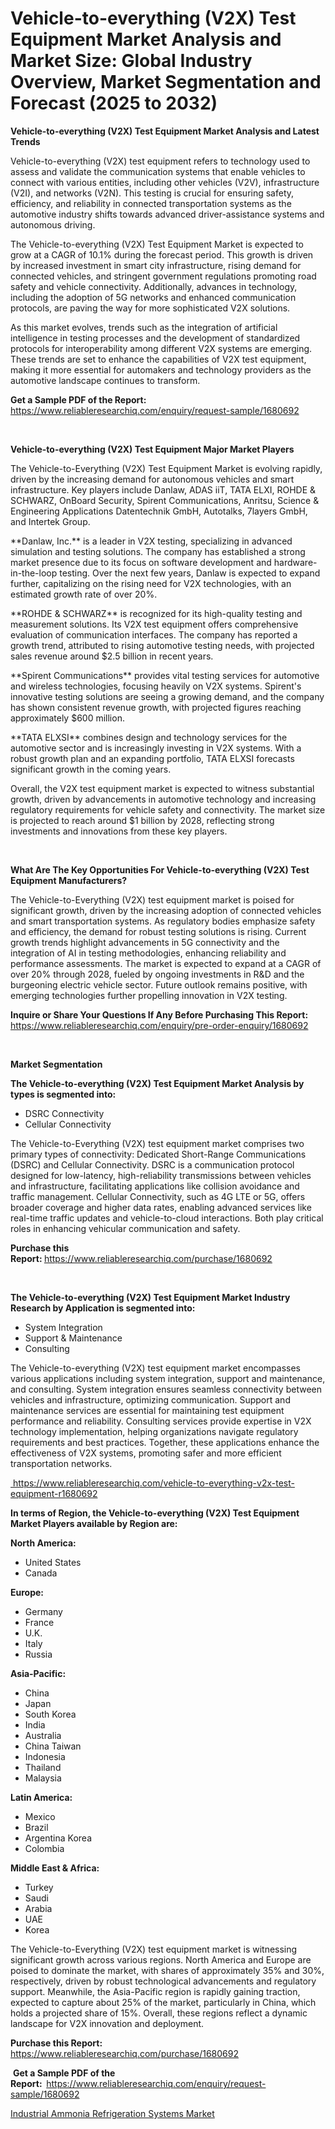 <p><h1>Vehicle-to-everything (V2X) Test Equipment Market Analysis and Market Size: Global Industry Overview, Market Segmentation and Forecast (2025 to 2032)</h1></p><p><strong>Vehicle-to-everything (V2X) Test Equipment Market Analysis and Latest Trends</strong></p>
<p><p>Vehicle-to-everything (V2X) test equipment refers to technology used to assess and validate the communication systems that enable vehicles to connect with various entities, including other vehicles (V2V), infrastructure (V2I), and networks (V2N). This testing is crucial for ensuring safety, efficiency, and reliability in connected transportation systems as the automotive industry shifts towards advanced driver-assistance systems and autonomous driving.</p><p>The Vehicle-to-everything (V2X) Test Equipment Market is expected to grow at a CAGR of 10.1% during the forecast period. This growth is driven by increased investment in smart city infrastructure, rising demand for connected vehicles, and stringent government regulations promoting road safety and vehicle connectivity. Additionally, advances in technology, including the adoption of 5G networks and enhanced communication protocols, are paving the way for more sophisticated V2X solutions. </p><p>As this market evolves, trends such as the integration of artificial intelligence in testing processes and the development of standardized protocols for interoperability among different V2X systems are emerging. These trends are set to enhance the capabilities of V2X test equipment, making it more essential for automakers and technology providers as the automotive landscape continues to transform.</p></p>
<p><strong>Get a Sample PDF of the Report:&nbsp;</strong> <a href="https://www.reliableresearchiq.com/enquiry/request-sample/1680692?utm_campaign=3053&utm_medium=2&utm_source=Github&utm_content=ia&utm_term=24032025&utm_id=vehicle-to-everything-v2x-test-equipment">https://www.reliableresearchiq.com/enquiry/request-sample/1680692</a></p>
<p>&nbsp;</p>
<p><strong>Vehicle-to-everything (V2X) Test Equipment Major Market Players</strong></p>
<p><p>The Vehicle-to-Everything (V2X) Test Equipment Market is evolving rapidly, driven by the increasing demand for autonomous vehicles and smart infrastructure. Key players include Danlaw, ADAS iiT, TATA ELXI, ROHDE & SCHWARZ, OnBoard Security, Spirent Communications, Anritsu, Science & Engineering Applications Datentechnik GmbH, Autotalks, 7layers GmbH, and Intertek Group.</p><p>**Danlaw, Inc.** is a leader in V2X testing, specializing in advanced simulation and testing solutions. The company has established a strong market presence due to its focus on software development and hardware-in-the-loop testing. Over the next few years, Danlaw is expected to expand further, capitalizing on the rising need for V2X technologies, with an estimated growth rate of over 20%.</p><p>**ROHDE & SCHWARZ** is recognized for its high-quality testing and measurement solutions. Its V2X test equipment offers comprehensive evaluation of communication interfaces. The company has reported a growth trend, attributed to rising automotive testing needs, with projected sales revenue around $2.5 billion in recent years.</p><p>**Spirent Communications** provides vital testing services for automotive and wireless technologies, focusing heavily on V2X systems. Spirent's innovative testing solutions are seeing a growing demand, and the company has shown consistent revenue growth, with projected figures reaching approximately $600 million.</p><p>**TATA ELXSI** combines design and technology services for the automotive sector and is increasingly investing in V2X systems. With a robust growth plan and an expanding portfolio, TATA ELXSI forecasts significant growth in the coming years.</p><p>Overall, the V2X test equipment market is expected to witness substantial growth, driven by advancements in automotive technology and increasing regulatory requirements for vehicle safety and connectivity. The market size is projected to reach around $1 billion by 2028, reflecting strong investments and innovations from these key players.</p></p>
<p>&nbsp;</p>
<p><strong>What Are The Key Opportunities For Vehicle-to-everything (V2X) Test Equipment Manufacturers?</strong></p>
<p><p>The Vehicle-to-Everything (V2X) test equipment market is poised for significant growth, driven by the increasing adoption of connected vehicles and smart transportation systems. As regulatory bodies emphasize safety and efficiency, the demand for robust testing solutions is rising. Current growth trends highlight advancements in 5G connectivity and the integration of AI in testing methodologies, enhancing reliability and performance assessments. The market is expected to expand at a CAGR of over 20% through 2028, fueled by ongoing investments in R&D and the burgeoning electric vehicle sector. Future outlook remains positive, with emerging technologies further propelling innovation in V2X testing.</p></p>
<p><strong>Inquire or Share Your Questions If Any Before Purchasing This Report:</strong> <a href="https://www.reliableresearchiq.com/enquiry/pre-order-enquiry/1680692?utm_campaign=3053&utm_medium=2&utm_source=Github&utm_content=ia&utm_term=24032025&utm_id=vehicle-to-everything-v2x-test-equipment">https://www.reliableresearchiq.com/enquiry/pre-order-enquiry/1680692</a></p>
<p>&nbsp;</p>
<p><strong>Market Segmentation</strong></p>
<p><strong>The Vehicle-to-everything (V2X) Test Equipment Market Analysis by types is segmented into:</strong></p>
<p><ul><li>DSRC Connectivity</li><li>Cellular Connectivity</li></ul></p>
<p><p>The Vehicle-to-Everything (V2X) test equipment market comprises two primary types of connectivity: Dedicated Short-Range Communications (DSRC) and Cellular Connectivity. DSRC is a communication protocol designed for low-latency, high-reliability transmissions between vehicles and infrastructure, facilitating applications like collision avoidance and traffic management. Cellular Connectivity, such as 4G LTE or 5G, offers broader coverage and higher data rates, enabling advanced services like real-time traffic updates and vehicle-to-cloud interactions. Both play critical roles in enhancing vehicular communication and safety.</p></p>
<p><strong>Purchase this Report:&nbsp;</strong><a href="https://www.reliableresearchiq.com/purchase/1680692?utm_campaign=3053&utm_medium=2&utm_source=Github&utm_content=ia&utm_term=24032025&utm_id=vehicle-to-everything-v2x-test-equipment">https://www.reliableresearchiq.com/purchase/1680692</a></p>
<p>&nbsp;</p>
<p><strong>The Vehicle-to-everything (V2X) Test Equipment Market Industry Research by Application is segmented into:</strong></p>
<p><ul><li>System Integration</li><li>Support & Maintenance</li><li>Consulting</li></ul></p>
<p><p>The Vehicle-to-everything (V2X) test equipment market encompasses various applications including system integration, support and maintenance, and consulting. System integration ensures seamless connectivity between vehicles and infrastructure, optimizing communication. Support and maintenance services are essential for maintaining test equipment performance and reliability. Consulting services provide expertise in V2X technology implementation, helping organizations navigate regulatory requirements and best practices. Together, these applications enhance the effectiveness of V2X systems, promoting safer and more efficient transportation networks.</p></p>
<p><a href="https://www.reliableresearchiq.com/vehicle-to-everything-v2x-test-equipment-r1680692?utm_campaign=3053&utm_medium=2&utm_source=Github&utm_content=ia&utm_term=24032025&utm_id=vehicle-to-everything-v2x-test-equipment">&nbsp;https://www.reliableresearchiq.com/vehicle-to-everything-v2x-test-equipment-r1680692</a></p>
<p><strong>In terms of Region, the Vehicle-to-everything (V2X) Test Equipment Market Players available by Region are:</strong></p>
<p>
    <p> <strong> North America: </strong>
        <ul>
            <li>United States</li>
            <li>Canada</li>
        </ul>
        </p> 
    <p> <strong> Europe: </strong>
        <ul>
            <li>Germany</li>
            <li>France</li>
            <li>U.K.</li>
            <li>Italy</li>
            <li>Russia</li>
        </ul>
        </p> 
    <p> <strong> Asia-Pacific: </strong>
        <ul>
            <li>China</li>
            <li>Japan</li>
            <li>South Korea</li>
            <li>India</li>
            <li>Australia</li>
            <li>China Taiwan</li>
            <li>Indonesia</li>
            <li>Thailand</li>
            <li>Malaysia</li>
        </ul>
        </p> 
    <p> <strong> Latin America: </strong>
        <ul>
            <li>Mexico</li>
            <li>Brazil</li>
            <li>Argentina Korea</li>
            <li>Colombia</li>
        </ul>
        </p> 
    <p> <strong> Middle East & Africa: </strong>
        <ul>
            <li>Turkey</li>
            <li>Saudi</li>
            <li>Arabia</li>
            <li>UAE</li>
            <li>Korea</li>
        </ul>
    </p>
    </p>
<p><p>The Vehicle-to-Everything (V2X) test equipment market is witnessing significant growth across various regions. North America and Europe are poised to dominate the market, with shares of approximately 35% and 30%, respectively, driven by robust technological advancements and regulatory support. Meanwhile, the Asia-Pacific region is rapidly gaining traction, expected to capture about 25% of the market, particularly in China, which holds a projected share of 15%. Overall, these regions reflect a dynamic landscape for V2X innovation and deployment.</p></p>
<p><strong>Purchase this Report: </strong><a href="https://www.reliableresearchiq.com/purchase/1680692?utm_campaign=3053&utm_medium=2&utm_source=Github&utm_content=ia&utm_term=24032025&utm_id=vehicle-to-everything-v2x-test-equipment">https://www.reliableresearchiq.com/purchase/1680692</a></p>
<p>&nbsp;<strong>Get a Sample PDF of the Report:&nbsp;&nbsp;</strong><a href="https://www.reliableresearchiq.com/enquiry/request-sample/1680692?utm_campaign=3053&utm_medium=2&utm_source=Github&utm_content=ia&utm_term=24032025&utm_id=vehicle-to-everything-v2x-test-equipment">https://www.reliableresearchiq.com/enquiry/request-sample/1680692</a></p>
<p><strong></strong></p>
<p><p><a href="https://github.com/salodipura00/Market-Research-Report-List-1/blob/main/industrial-ammonia-refrigeration-systems-market.md?utm_campaign=3053&utm_medium=2&utm_source=Github&utm_content=ia&utm_term=24032025&utm_id=vehicle-to-everything-v2x-test-equipment">Industrial Ammonia Refrigeration Systems Market</a></p></p>